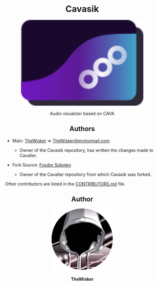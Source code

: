 <h1 align="center">Cavasik</h1>
<div align="center">
    <img width="400" src="./assets/icons/io.github.TheWisker.Cavasik.png">
</div>
<p align="center">Audio visualizer based on CAVA</p>

<h2 align="center">Authors</h2>

- Main: [TheWisker](https://github.com/TheWisker) => TheWisker@protonmail.com

    - Owner of the Cavasik repository, has written the changes made to Cavalier.

- Fork Source: [Fyodor Sobolev](https://github.com/fsobolev)

    - Owner of the Cavalier repository from which Cavasik was forked.

Other contributors are listed in the [CONTRIBUTORS.md][contributors] file.

[contributors]: ./CONTRIBUTORS.md

<h2 align="center">Author</h2>
<div align="center">
    <img width="200" height="200" src="./assets/profile.png"></img>
</div>
<h4 align="center">TheWisker</h4>